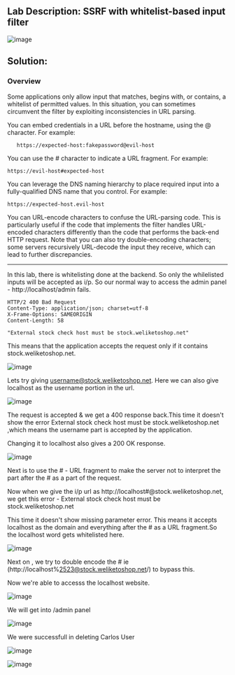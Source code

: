 ## Lab Description: SSRF with whitelist-based input filter

![image](https://github.com/jayshah17/PortSwiggerLabs/assets/76842630/dcebbe9e-5175-4794-9cf1-e32e481e7d33)


## Solution: 

### Overview

Some applications only allow input that matches, begins with, or contains, a whitelist of permitted values. In this situation, 
you can sometimes circumvent the filter by exploiting inconsistencies in URL parsing.

You can embed credentials in a URL before the hostname, using the @ character. For example:
```
   https://expected-host:fakepassword@evil-host
```

You can use the # character to indicate a URL fragment. For example:
```
https://evil-host#expected-host
```
You can leverage the DNS naming hierarchy to place required input into a fully-qualified DNS name that you control. For example:
```
https://expected-host.evil-host
```
You can URL-encode characters to confuse the URL-parsing code. 
This is particularly useful if the code that implements the filter handles URL-encoded characters differently than the code that performs the back-end HTTP request.
Note that you can also try double-encoding characters; some servers recursively URL-decode the input they receive, which can lead to further discrepancies.

----------------------------------------------------------------------------------------------------------------------------

In this lab, there is whitelisting done at the backend. So only the whilelisted inputs will be accepted as i/p. So our normal way to access the admin panel - http://localhost/admin fails.
```
HTTP/2 400 Bad Request
Content-Type: application/json; charset=utf-8
X-Frame-Options: SAMEORIGIN
Content-Length: 58

"External stock check host must be stock.weliketoshop.net"
```
This means that the application accepts the request only if it contains stock.weliketoshop.net.

![image](https://github.com/jayshah17/PortSwiggerLabs/assets/76842630/cf373f4e-3d59-494d-8626-936218ba7b1f)

Lets try giving username@stock.weliketoshop.net. Here we can also give localhost as the username portion in the url.

![image](https://github.com/jayshah17/PortSwiggerLabs/assets/76842630/710b7d6d-9419-4ec1-9482-e5ea9eb27710)

The request is accepted & we get a 400 response back.This time it doesn't show the error External stock check host must be stock.weliketoshop.net ,which means the username part is accepted by the application.

Changing it to localhost also gives a 200 OK response.

![image](https://github.com/jayshah17/PortSwiggerLabs/assets/76842630/5905365d-59e7-4247-acc4-b2a3fb8a7ec1)

Next is to use the # - URL fragment to make the server not to interpret the part after the # as a part of the request.

Now when we give the i/p url as http://localhost#@stock.weliketoshop.net, we get this error - External stock check host must be stock.weliketoshop.net

This time it doesn't show missing parameter error. This means it accepts localhost as the domain and everything after the # as a URL fragment.So the localhost word gets whitelisted here.

![image](https://github.com/jayshah17/PortSwiggerLabs/assets/76842630/b77b44c5-233c-4620-84ae-c95d6694f09f)

Next on , we try to double encode the # ie (http://localhost%2523@stock.weliketoshop.net/) to bypass this.

Now we're able to accesss the localhost website.

![image](https://github.com/jayshah17/PortSwiggerLabs/assets/76842630/7908d4ed-fca9-4488-90f8-38b1bb59de4e)

We will get into /admin panel

![image](https://github.com/jayshah17/PortSwiggerLabs/assets/76842630/92f69177-c611-45be-baa1-b451fb86bdc7)

We were successfull in deleting Carlos User

![image](https://github.com/jayshah17/PortSwiggerLabs/assets/76842630/37822f14-4b03-4bda-83ca-e1ad63fa95ff)


![image](https://github.com/jayshah17/PortSwiggerLabs/assets/76842630/9884022f-0b6a-4017-9f53-84bb98f20c8e)
